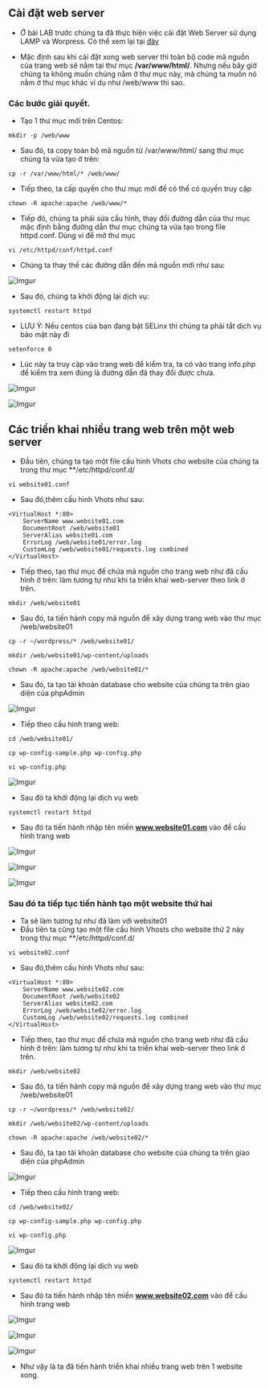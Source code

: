 ## Cài đặt web server

- Ở bài LAB trước chúng ta đã thực hiện việc cài đặt Web Server sử dụng LAMP và Worpress. Có thể xem lại tại [đây](https://github.com/ngocnd02/thuctap/blob/main/Web_Server/Thuc_hien_LAP.md)

- Mặc định sau khi cài đặt xong web server thì toàn bộ code mã nguồn của trang web sẽ nằm tại thư mục **/var/www/html/**. Nhưng nếu bây giờ chúng ta không muốn chúng nằm ở thư mục này, mà chúng ta muốn nó nằm ở thư mục khác ví dụ như /web/www thì sao. 

### Các bước giải quyết. 
- Tạo 1 thư mục mới trên Centos: 

```mkdir -p /web/www```

- Sau đó, ta copy toàn bộ mã nguồn từ /var/www/html/ sang thư mục chúng ta vừa tạo ở trên: 

```cp -r /var/www/html/* /web/www/```

- Tiếp theo, ta cấp quyền cho thư mục mới để có thể có quyền truy cập

```chown -R apache:apache /web/www/*```

- Tiếp đó, chúng ta phải sửa cấu hình, thay đổi đường dẫn của thư mục mặc định bằng đường dẫn thư mục chúng ta vừa tạo trong file httpd.conf. Dùng vi để mở thư mục

```vi /etc/httpd/conf/httpd.conf```

- Chúng ta thay thế các đường dẫn đến mã nguồn mới như sau: 

![Imgur](https://i.imgur.com/0kkyJOI.png)

- Sau đó, chúng ta khởi động lại dịch vụ:

```systemctl restart httpd```

- LƯU Ý: Nếu centos của bạn đang bật SELinx thì chúng ta phải tắt dịch vụ bảo mật này đi

```setenforce 0```

- Lúc này ta truy cập vào trang web để kiểm tra, ta có vào trang info.php để kiểm tra xem đúng là đường dẫn đã thay đổi được chưa.

![Imgur](https://i.imgur.com/78EXlLq.png)

![Imgur](https://i.imgur.com/Ca0xvIz.png)


## Các triển khai nhiều trang web trên một web server

- Đầu tiên, chúng ta tạo một file cấu hình Vhots cho website của chúng ta trong thư mục **/etc/httpd/conf.d/

```vi website01.conf```

- Sau đó,thêm cấu hình Vhots như sau: 

```
<VirtualHost *:80>
    ServerName www.website01.com
    DocumentRoot /web/website01
    ServerAlias website01.com
    ErrorLog /web/website01/error.log
    CustomLog /web/website01/requests.log combined
</VirtualHost>
```

- Tiếp theo, tạo thư mục để chứa mã nguồn cho trang web như đã cấu hình ở trên: làm tương tự như khi ta triển khai web-server theo link ở trên.

```mkdir /web/website01```

- Sau đó, ta tiến hành copy mã nguồn để xây dựng trang web vào thư mục /web/website01

```cp -r ~/wordpress/* /web/website01/```

```mkdir /web/website01/wp-content/uploads```

```chown -R apache:apache /web/website01/*```

- Sau đó, ta tạo tài khoản database cho website của chúng ta trên giao diện của phpAdmin

![Imgur](https://i.imgur.com/UK2GHkh.png)

- Tiếp theo cấu hình trang web: 

```cd /web/website01/```

```cp wp-config-sample.php wp-config.php```

```vi wp-config.php```

![Imgur](https://i.imgur.com/PIU0tkB.png)

- Sau đó ta khởi động lại dịch vụ web

```systemctl restart httpd```

- Sau đó ta tiến hành nhập tên miền **www.website01.com** vào để cấu hình trang web

![Imgur](https://i.imgur.com/lV7ou4S.png)

![Imgur](https://i.imgur.com/38AHPxi.png)

![Imgur](https://i.imgur.com/rpn4cHb.png)


### Sau đó ta tiếp tục tiến hành tạo một website thứ hai
- Ta sẽ làm tương tự như đã làm với website01
- Đầu tiên ta cũng tạo một file cấu hình Vhosts cho website thứ 2 này trong thư mục **/etc/httpd/conf.d/

```vi website02.conf```

- Sau đó,thêm cấu hình Vhots như sau: 

```
<VirtualHost *:80>
    ServerName www.website02.com
    DocumentRoot /web/website02
    ServerAlias website02.com
    ErrorLog /web/website02/error.log
    CustomLog /web/website02/requests.log combined
</VirtualHost>
```
- Tiếp theo, tạo thư mục để chứa mã nguồn cho trang web như đã cấu hình ở trên: làm tương tự như khi ta triển khai web-server theo link ở trên.

```mkdir /web/website02```

- Sau đó, ta tiến hành copy mã nguồn để xây dựng trang web vào thư mục /web/website01

```cp -r ~/wordpress/* /web/website02/```

```mkdir /web/website02/wp-content/uploads```

```chown -R apache:apache /web/website02/*```

- Sau đó, ta tạo tài khoản database cho website của chúng ta trên giao diện của phpAdmin

![Imgur](https://i.imgur.com/Ws9oX6x.png)

- Tiếp theo cấu hình trang web: 

```cd /web/website02/```

```cp wp-config-sample.php wp-config.php```

```vi wp-config.php```

![Imgur](https://i.imgur.com/4hDLJd1.png)

- Sau đó ta khởi động lại dịch vụ web

```systemctl restart httpd```

- Sau đó ta tiến hành nhập tên miền **www.website02.com** vào để cấu hình trang web

![Imgur](https://i.imgur.com/PG7PS0e.png)

![Imgur](https://i.imgur.com/PuzvuWT.png)

![Imgur](https://i.imgur.com/FGyoUDC.png)

- Như vậy là ta đã tiến hành triển khai nhiều trang web trên 1 website xong.
